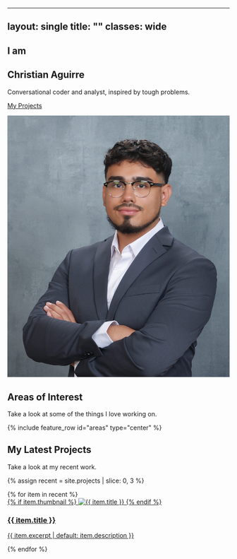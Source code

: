
---
layout: single
title: ""
classes: wide
---

<section class="section-white">
  <div class="intro-wrap">
    <div class="intro-left">
      <h2>I am</h2>
      <h1>Christian Aguirre</h1>
      <p>Conversational coder and analyst, inspired by tough problems.</p>
      <p><a class="btn btn--primary" href="/projects/">My Projects</a></p>
    </div>
    <div class="intro-right">
      <img src="/assets/images/headshot.jpg" alt="Christian Aguirre" class="hero-avatar">
    </div>
  </div>
</section>

<section class="section-gray">
  <h2>Areas of Interest</h2>
  <p class="section-sub">Take a look at some of the things I love working on.</p>
  {% include feature_row id="areas" type="center" %}
</section>

<section class="section-white">
  <h2>My Latest Projects</h2>
  <p class="section-sub">Take a look at my recent work.</p>

  {% assign recent = site.projects | slice: 0, 3 %}
  <div class="cards">
    {% for item in recent %}
      <article class="card">
        <a href="{{ item.url | relative_url }}">
          {% if item.thumbnail %}
            <img src="{{ item.thumbnail | relative_url }}" alt="{{ item.title }}">
          {% endif %}
          <h3>{{ item.title }}</h3>
          <p>{{ item.excerpt | default: item.description }}</p>
        </a>
      </article>
    {% endfor %}
  </div>
</section>
